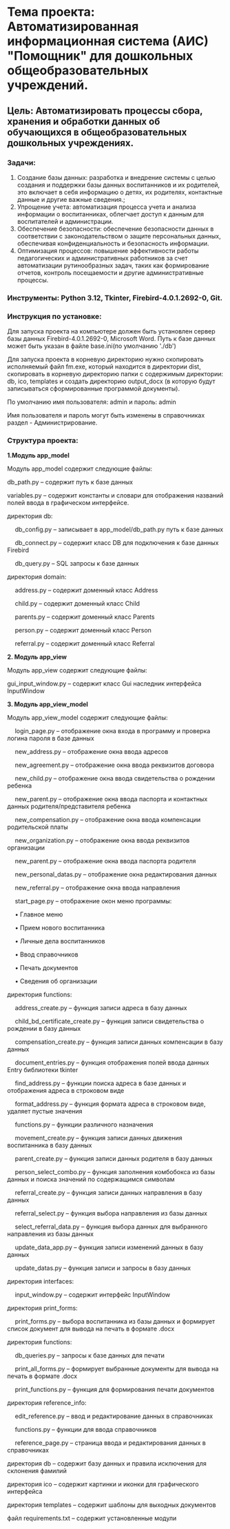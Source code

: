 # **Тема проекта**: Автоматизированная информационная система (АИС) "Помощник" для дошкольных общеобразовательных учреждений. 
## **Цель**: Автоматизировать процессы сбора, хранения и обработки данных об обучающихся в общеобразовательных дошкольных учреждениях.  

### **Задачи**: 

1. Создание базы данных: разработка и внедрение системы с целью создания и поддержки базы данных воспитанников и их родителей, это включает в себя информацию о детях, их родителях, контактные данные и другие важные сведения.; 
2. Упрощение учета: автоматизация процесса учета и анализа информации о воспитанниках, облегчает доступ к данным для воспитателей и администрации.
3. Обеспечение безопасности: обеспечение безопасности данных в соответствии с законодательством о защите персональных данных, обеспечивая конфиденциальность и безопасность информации.
4. Оптимизация процессов: повышение эффективности работы педагогических и административных работников за счет автоматизации рутинообразных задач, таких как формирование отчетов, контроль посещаемости и другие административные процессы.

### **Инструменты**: Python 3.12, Tkinter, Firebird-4.0.1.2692-0, Git.

### **Инструкция по установке**:   

Для запуска проекта на компьютере должен быть установлен сервер базы данных 
Firebird-4.0.1.2692-0, Microsoft Word. 
Путь к базе данных может быть указан в файле base.ini(по умолчанию './db')

Для запуска проекта в корневую директорию нужно скопировать 
исполняемый файл fm.exe, который находится в директории dist,
скопировать в корневую директорию папки с содержимым директории: db, ico, templates и создать директорию output_docx
(в которую будут записываться сформированные программой документы).

По умолчанию имя пользователя: admin и пароль: admin

Имя пользователя и пароль могут быть изменены в справочниках раздел - Администрирование.

### **Структура проекта**:

**1.Модуль app_model**  

Модуль app_model содержит следующие файлы:

db_path.py – содержит путь к базе данных

variables.py – содержит константы и словари для отображения названий полей ввода в графическом интерфейсе. 

директория db:

&emsp; db_config.py – записывает в app_model/db_path.py путь к базе данных

&emsp; db_connect.py – содержит класс DB для подключения к базе данных Firebird

&emsp; db_query.py – SQL запросы к базе данных 

директория domain: 

&emsp; address.py – содержит доменный класс Address

&emsp; child.py – содержит доменный класс Child

&emsp; parents.py – содержит доменный класс Parents

&emsp; person.py – содержит доменный класс Person

&emsp; referral.py – содержит доменный класс Referral

**2. Модуль app_view**  

Модуль app_view содержит следующие файлы:

gui_input_window.py – содержит класс Gui наследник интерфейса InputWindow 

**3. Модуль app_view_model** 

Модуль app_view_model содержит следующие файлы:

&emsp; login_page.py – отображение окна входа в программу и проверка логина пароля в базе данных

&emsp; new_address.py – отображение окна ввода адресов

&emsp; new_agreement.py – отображение окна ввода реквизитов договора

&emsp; new_child.py – отображение окна ввода свидетельства о рождении ребенка

&emsp; new_parent.py – отображение окна ввода паспорта и контактных данных родителя/представителя ребенка

&emsp; new_compensation.py – отображение окна ввода компенсации родительской платы

&emsp; new_organization.py – отображение окна ввода реквизитов организации 

&emsp; new_parent.py – отображение окна ввода паспорта родителя

&emsp; new_personal_datas.py – отображение окна редактирования данных

&emsp; new_referral.py – отображение окна ввода направления

&emsp; start_page.py – отображение окон меню программы:

&emsp; •	Главное меню

&emsp; •	Прием нового воспитанника

&emsp; •	Личные дела воспитанников

&emsp; •	Ввод справочников

&emsp; •	Печать документов

&emsp; •	Сведения об организации

директория functions:

&emsp; address_create.py – функция записи адреса в базу данных

&emsp; child_bd_certificate_create.py – функция записи свидетельства о рождении в базу данных

&emsp; compensation_create.py – функция записи данных компенсации в базу данных

&emsp; document_entries.py – функция отображения полей ввода данных Entry библиотеки tkinter

&emsp; find_address.py – функции поиска адреса в базе данных и отображения адреса в строковом виде

&emsp; format_address.py – функция формата адреса в строковом виде, удаляет пустые значения

&emsp; functions.py – функции различного назначения

&emsp; movement_create.py – функция записи данных движения воспитанника в базу данных

&emsp; parent_create.py – функция записи данных родителя в базу данных

&emsp; person_select_combo.py – функция заполнения комбобокса из базы данных и поиска значений по содержащимся символам 

&emsp; referral_create.py – функция записи данных направления в базу данных

&emsp; referral_select.py – функция выбора направления из базы данных

&emsp; select_referral_data.py – функция выбора данных для выбранного направления из базы данных

&emsp; update_data_app.py – функция записи изменений данных в базу данных

&emsp; update_datas.py – функция записи и запросы в базу данных

директория interfaces:

&emsp; input_window.py – содержит интерфейс InputWindow

директория print_forms:

&emsp; print_forms.py – выбора воспитанника из базы данных и формирует список документ для вывода на печать в формате .docx 

директория functions:

&emsp; db_queries.py – запросы к базе данных для печати

&emsp; print_all_forms.py – формирует выбранные документы для вывода на печать в формате .docx   

&emsp; print_functions.py – функция для формирования печати документов

директория reference_info:

&emsp; edit_reference.py – ввод и редактирование данных в справочниках

&emsp; functions.py – функции для ввода справочников

&emsp; reference_page.py – страница ввода и редактирования данных в справочниках

директория db – содержит базу данных и правила исключения для склонения фамилий

директория ico – содержит картинки и иконки для графического интерфейса

директория templates – содержит шаблоны для выходных документов

файл requirements.txt – содержит установленные модули